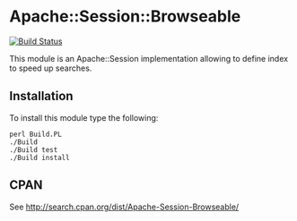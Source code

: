 # Apache::Session::Browseable

[![Build Status](https://github.com/LemonLDAPNG/Apache-Session-Browseable/actions/workflows/ci.yml/badge.svg)](https://github.com/LemonLDAPNG/Apache-Session-Browseable/actions/workflows/ci.yml)

This module is an Apache::Session implementation allowing to define index to speed up searches.

## Installation

To install this module type the following:
````
perl Build.PL
./Build
./Build test
./Build install
````

## CPAN

See http://search.cpan.org/dist/Apache-Session-Browseable/
